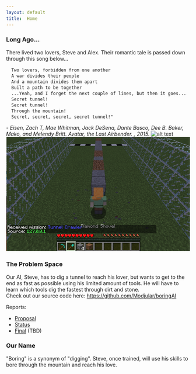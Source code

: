 ```yaml
---
layout: default
title:  Home
---
```


### Long Ago...
There lived two lovers, Steve and Alex. Their romantic tale is passed down through this song below...
```
  Two lovers, forbidden from one another
  A war divides their people
  And a mountain divides them apart   
  Built a path to be together
  ...Yeah, and I forget the next couple of lines, but then it goes...
  Secret tunnel!
  Secret tunnel!
  Through the mountain!   
  Secret, secret, secret, secret tunnel!"
```
*- Eisen, Zach T, Mae Whitman, Jack DeSena, Dante Basco, Dee B. Baker, Mako, and Melendy Britt. Avatar, the Last Airbender. , 2015.*
<img src="https://media.giphy.com/media/l1ydPyGCoN43kpdwRO/giphy.gif" alt="alt text" width="800" height="400">
<img src="assets/steve.png" >

### The Problem Space
Our AI, Steve, has to dig a tunnel to reach his lover, but wants to get to the end as fast as possible using his limited amount of tools.
He will have to learn which tools dig the fastest through dirt and stone.  
Check out our source code here: https://github.com/Modjular/boringAI

Reports:

- [Proposal](proposal.html) 
- [Status](status.html) 
- [Final](final.html) (TBD)

### Our Name
"Boring" is a synonym of "digging". Steve, once trained, will use his skills to bore through the mountain and reach his love. 
